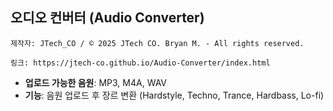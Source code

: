 ## 오디오 컨버터 (Audio Converter)
```
제작자: JTech_CO / © 2025 JTech CO. Bryan M. - All rights reserved.

링크: https://jtech-co.github.io/Audio-Converter/index.html
```
* **업로드 가능한 음원**: MP3, M4A, WAV
* **기능**: 음원 업로드 후 장르 변환 (Hardstyle, Techno, Trance, Hardbass, Lo-fi)
